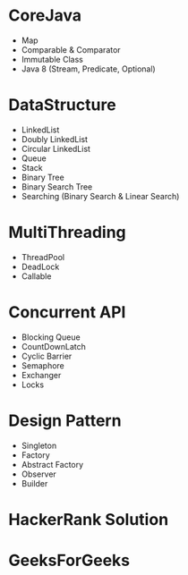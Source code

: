 # CoreJava
 * Map
 * Comparable & Comparator
 * Immutable Class
 * Java 8 (Stream, Predicate, Optional)
# DataStructure
  * LinkedList
  * Doubly LinkedList
  * Circular LinkedList
  * Queue
  * Stack
  * Binary Tree
  * Binary Search Tree
  * Searching (Binary Search & Linear Search)
# MultiThreading
 * ThreadPool
 * DeadLock
 * Callable
# Concurrent API
 * Blocking Queue
 * CountDownLatch
 * Cyclic Barrier
 * Semaphore
 * Exchanger
 * Locks
# Design Pattern
 * Singleton
 * Factory
 * Abstract Factory
 * Observer
 * Builder
# HackerRank Solution
# GeeksForGeeks
